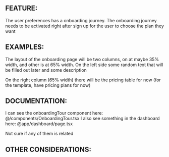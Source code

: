 ## FEATURE:
The user preferences has a onboarding journey. The onboarding journey needs to be activated right after sign up for the user to choose the plan they want


## EXAMPLES:
The layout of the onboarding page will be two columns, on at maybe 35% width, and other is at 65% width. On the left side some random text that will be filled out later and some description

On the right column (65% width) there will be the pricing table for now (for the template, have pricing plans for now)


## DOCUMENTATION:
I can see the onboardingTour component here: @/components/OnboardingTour.tsx
I also see something in the dashboard here: @app/dashboard/page.tsx

Not sure if any of them is related
## OTHER CONSIDERATIONS:
